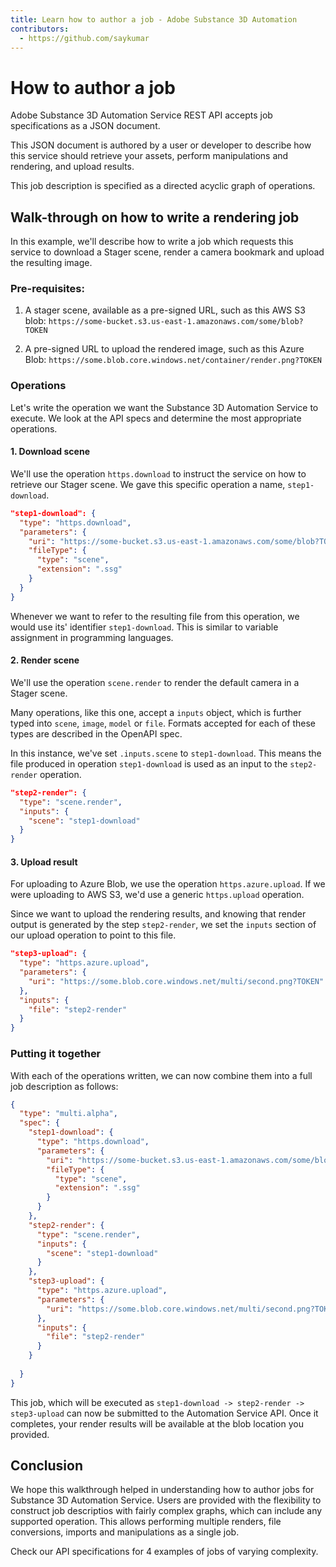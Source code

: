 ```yaml
---
title: Learn how to author a job - Adobe Substance 3D Automation
contributors:
  - https://github.com/saykumar
---
```


# How to author a job

Adobe Substance 3D Automation Service REST API accepts job specifications as a JSON document.

This JSON document is authored by a user or developer to describe how this service should retrieve your assets, perform manipulations and rendering, and upload results.

This job description is specified as a directed acyclic graph of operations.

## Walk-through on how to write a rendering job

In this example, we'll describe how to write a job which requests this service to download a Stager scene, render a camera bookmark and upload the resulting image.

### Pre-requisites:

1. A stager scene, available as a pre-signed URL, such as this AWS S3 blob:  `https://some-bucket.s3.us-east-1.amazonaws.com/some/blob?TOKEN`

1. A pre-signed URL to upload the rendered image, such as this Azure Blob: `https://some.blob.core.windows.net/container/render.png?TOKEN`

### Operations

Let's write the operation we want the Substance 3D Automation Service to execute. We look at the API specs and determine the most appropriate operations.

#### 1. Download scene

We'll use the operation `https.download` to instruct the service on how to retrieve our Stager scene. We gave this specific operation a name, `step1-download`.

```json
"step1-download": {
  "type": "https.download",
  "parameters": {
    "uri": "https://some-bucket.s3.us-east-1.amazonaws.com/some/blob?TOKEN",
    "fileType": {
      "type": "scene",
      "extension": ".ssg"
    }
  }
}
```

Whenever we want to refer to the resulting file from this operation, we would use its' identifier `step1-download`. This is similar to variable assignment in programming languages.

#### 2. Render scene

We'll use the operation `scene.render` to render the default camera in a Stager scene.

Many operations, like this one, accept a `inputs` object, which is further typed into `scene`, `image`, `model` or `file`. Formats accepted for each of these types are described in the OpenAPI spec.

In this instance, we've set `.inputs.scene` to `step1-download`. This means the file produced in operation `step1-download` is used as an input to the `step2-render` operation.

```json
"step2-render": {
  "type": "scene.render",
  "inputs": {
    "scene": "step1-download"
  }
}
```

#### 3. Upload result

For uploading to Azure Blob, we use the operation `https.azure.upload`. If we were uploading to AWS S3, we'd use a generic `https.upload` operation.

Since we want to upload the rendering results, and knowing that render output is generated by the step `step2-render`, we set the `inputs` section of our upload operation to point to this file.

```json
"step3-upload": {
  "type": "https.azure.upload",
  "parameters": {
    "uri": "https://some.blob.core.windows.net/multi/second.png?TOKEN"
  },
  "inputs": {
    "file": "step2-render"
  }
}
```


### Putting it together

With each of the operations written, we can now combine them into a full job description as follows:

```json
{
  "type": "multi.alpha",
  "spec": {
    "step1-download": {
      "type": "https.download",
      "parameters": {
        "uri": "https://some-bucket.s3.us-east-1.amazonaws.com/some/blob?TOKEN",
        "fileType": {
          "type": "scene",
          "extension": ".ssg"
        }
      }
    },
    "step2-render": {
      "type": "scene.render",
      "inputs": {
        "scene": "step1-download"
      }
    },
    "step3-upload": {
      "type": "https.azure.upload",
      "parameters": {
        "uri": "https://some.blob.core.windows.net/multi/second.png?TOKEN"
      },
      "inputs": {
        "file": "step2-render"
      }
    }
    
  }
}
```

This job, which will be executed as `step1-download -> step2-render -> step3-upload` can now be submitted to the Automation Service API. Once it completes, your render results will be available at the blob location you provided.

## Conclusion

We hope this walkthrough helped in understanding how to author jobs for Substance 3D Automation Service. Users are provided with the flexibility to construct job descriptios with fairly complex graphs, which can include any supported operation. This allows performing multiple renders, file conversions, imports and manipulations as a single job.

Check our API specifications for 4 examples of jobs of varying complexity.
